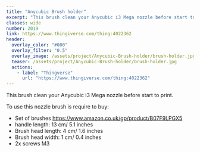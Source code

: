 ```yaml
---
title: "Anycubic Brush holder"
excerpt: "This brush clean your Anycubic i3 Mega nozzle before start to print"
classes: wide
number: 2019
link: https://www.thingiverse.com/thing:4022362
header:
  overlay_color: "#000"
  overlay_filter: "0.5"
  overlay_image: /assets/project/Anycubic-Brush-holder/brush-holder.jpg
  teaser: /assets/project/Anycubic-Brush-holder/brush-holder.jpg
  actions:
    - label: "Thingverse"
      url: "https://www.thingiverse.com/thing:4022362"
---
```


This brush clean your Anycubic i3 Mega nozzle before start to print.

To use this nozzle brush is require to buy:
* Set of brushes https://www.amazon.co.uk/gp/product/B07F9LPGX5
* handle length: 13 cm/ 5.1 inches
* Brush head length: 4 cm/ 1.6 inches
* Brush head width: 1 cm/ 0.4 inches
* 2x screws M3
